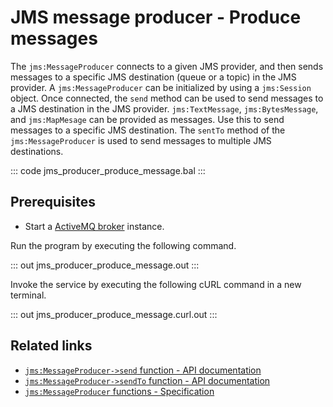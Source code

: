 # JMS message producer - Produce messages

The `jms:MessageProducer` connects to a given JMS provider, and then sends messages to a specific JMS destination (queue or a topic) in the JMS provider. 
A `jms:MessageProducer` can be initialized by using a `jms:Session` object. Once connected, the `send` method can be used to send messages to a JMS destination in the JMS provider. `jms:TextMessage`, `jms:BytesMessage`, and `jms:MapMesage` can be provided as messages. Use this to send messages to a specific JMS destination. 
The `sentTo` method of the `jms:MessageProducer` is used to send messages to multiple JMS destinations.

::: code jms_producer_produce_message.bal :::

## Prerequisites
- Start a [ActiveMQ broker](https://activemq.apache.org/getting-started) instance.

Run the program by executing the following command.

::: out jms_producer_produce_message.out :::

Invoke the service by executing the following cURL command in a new terminal.

::: out jms_producer_produce_message.curl.out :::

## Related links
- [`jms:MessageProducer->send` function - API documentation](https://lib.ballerina.io/ballerinax/java.jms/latest#MessageProducer-send)
- [`jms:MessageProducer->sendTo` function - API documentation](https://lib.ballerina.io/ballerinax/java.jms/latest#MessageProducer-sendTo)
- [`jms:MessageProducer` functions - Specification](https://github.com/ballerina-platform/module-ballerinax-java.jms/blob/master/docs/spec/spec.md#51-functions)

